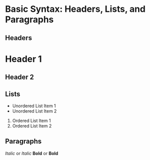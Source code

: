 # Basic Syntax: Headers, Lists, and Paragraphs

## Headers

# Header 1
## Header 2

## Lists

- Unordered List Item 1
- Unordered List Item 2

1. Ordered List Item 1
2. Ordered List Item 2

## Paragraphs

*Italic* or _Italic_
**Bold** or __Bold__
